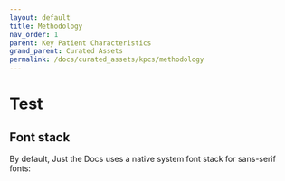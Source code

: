 ```yaml
---
layout: default
title: Methodology
nav_order: 1
parent: Key Patient Characteristics
grand_parent: Curated Assets
permalink: /docs/curated_assets/kpcs/methodology
---
```


# Test

## Font stack

By default, Just the Docs uses a native system font stack for sans-serif fonts:
